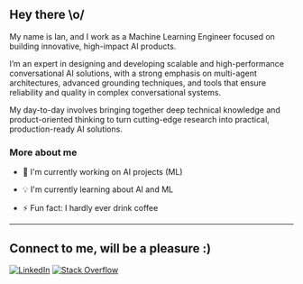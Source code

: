 ## Hey there \o/

My name is Ian, and I work as a Machine Learning Engineer focused on building innovative, high-impact AI products.

I’m an expert in designing and developing scalable and high-performance conversational AI solutions, with a strong emphasis on multi-agent architectures, advanced grounding techniques, and tools that ensure reliability and quality in complex conversational systems.

My day-to-day involves bringing together deep technical knowledge and product-oriented thinking to turn cutting-edge research into practical, production-ready AI solutions.

### More about me 

- 🔭 I'm currently working on AI projects (ML)

- 💡 I'm currently learning about AI and ML

- ⚡ Fun fact: I hardly ever drink coffee

--- 

## Connect to me, will be a pleasure :) 

[![LinkedIn](https://img.shields.io/badge/Connect-LinkedIn-blue)](https://linkedin.com/in/ianbandrade)
[![Stack Overflow](https://img.shields.io/badge/Follow-StackOverflow-orange)](https://stackoverflow.com/users/13660060)
